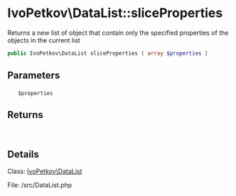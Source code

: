 # IvoPetkov\DataList::sliceProperties

Returns a new list of object that contain only the specified properties of the objects in the current list

```php
public IvoPetkov\DataList sliceProperties ( array $properties )
```

## Parameters

&nbsp;&nbsp;&nbsp;&nbsp;&nbsp;&nbsp;`$properties`

## Returns

&nbsp;&nbsp;&nbsp;&nbsp;&nbsp;&nbsp;

## Details

Class: [IvoPetkov\DataList](ivopetkov.datalist.class.md)

File: /src/DataList.php

